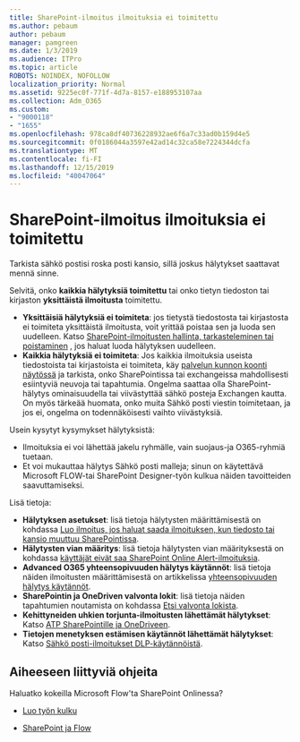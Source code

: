 ```yaml
---
title: SharePoint-ilmoitus ilmoituksia ei toimitettu
ms.author: pebaum
author: pebaum
manager: pamgreen
ms.date: 1/3/2019
ms.audience: ITPro
ms.topic: article
ROBOTS: NOINDEX, NOFOLLOW
localization_priority: Normal
ms.assetid: 9225ec0f-771f-4d7a-8157-e188953107aa
ms.collection: Adm_O365
ms.custom:
- "9000118"
- "1655"
ms.openlocfilehash: 978ca8df40736228932ae6f6a7c33ad0b159d4e5
ms.sourcegitcommit: 0f0186044a3597e42ad14c32ca58e7224344dcfa
ms.translationtype: MT
ms.contentlocale: fi-FI
ms.lasthandoff: 12/15/2019
ms.locfileid: "40047064"
---
```

# <a name="sharepoint-alert-notifications-not-delivered"></a>SharePoint-ilmoitus ilmoituksia ei toimitettu

Tarkista sähkö postisi roska posti kansio, sillä joskus hälytykset saattavat mennä sinne.

Selvitä, onko **kaikkia hälytyksiä toimitettu** tai onko tietyn tiedoston tai kirjaston **yksittäistä ilmoitusta** toimitettu.

- **Yksittäisiä hälytyksiä ei toimiteta**: jos tietystä tiedostosta tai kirjastosta ei toimiteta yksittäistä ilmoitusta, voit yrittää poistaa sen ja luoda sen uudelleen. Katso [SharePoint-ilmoitusten hallinta, tarkasteleminen tai poistaminen](https://support.office.com/article/manage-view-or-delete-sharepoint-alerts-99dfb19c-9a90-4a8c-aba1-aa8c8afb0de2?ui=en-US&rs=&ad=US#ID0EAADAAA=Online) , jos haluat luoda hälytyksen uudelleen.
- **Kaikkia hälytyksiä ei toimiteta**: Jos kaikkia ilmoituksia useista tiedostoista tai kirjastoista ei toimiteta, käy [palvelun kunnon koonti näytössä](https://admin.microsoft.com/AdminPortal/Home#/servicehealth) ja tarkista, onko SharePointissa tai exchangeissa mahdollisesti esiintyviä neuvoja tai tapahtumia. Ongelma saattaa olla SharePoint-hälytys ominaisuudella tai viivästyttää sähkö posteja Exchangen kautta. On myös tärkeää huomata, onko muita Sähkö posti viestin toimitetaan, ja jos ei, ongelma on todennäköisesti vaihto viivästyksiä.

Usein kysytyt kysymykset hälytyksistä:

- Ilmoituksia ei voi lähettää jakelu ryhmälle, vain suojaus-ja O365-ryhmiä tuetaan.
- Et voi mukauttaa hälytys Sähkö posti malleja; sinun on käytettävä Microsoft FLOW-tai SharePoint Designer-työn kulkua näiden tavoitteiden saavuttamiseksi.

Lisä tietoja:

- **Hälytyksen asetukset**: lisä tietoja hälytysten määrittämisestä on kohdassa [Luo ilmoitus, jos haluat saada ilmoituksen, kun tiedosto tai kansio muuttuu SharePointissa](https://support.office.com/article/create-an-alert-to-get-notified-when-a-file-or-folder-changes-in-sharepoint-e5a79e7b-a146-46da-a9ef-d65409ba8918).
- **Hälytysten vian määritys**: lisä tietoja hälytysten vian määrityksestä on kohdassa [käyttäjät eivät saa SharePoint Online Alert-ilmoituksia](https://docs.microsoft.com/sharepoint/support/sites/no-alert-notifications).
- **Advanced O365 yhteensopivuuden hälytys käytännöt**: lisä tietoja näiden ilmoitusten määrittämisestä on artikkelissa [yhteensopivuuden hälytys käytännöt](https://docs.microsoft.com/office365/securitycompliance/alert-policies).
- **SharePointin ja OneDriven valvonta lokit**: lisä tietoja näiden tapahtumien noutamista on kohdassa [Etsi valvonta lokista](https://docs.microsoft.com/office365/securitycompliance/search-the-audit-log-in-security-and-compliance#search-the-audit-log).
- **Kehittyneiden uhkien torjunta-ilmoitusten lähettämät hälytykset**: Katso [ATP SharePointille ja OneDriveen](https://docs.microsoft.com/office365/securitycompliance/atp-for-spo-odb-and-teams).
- **Tietojen menetyksen estämisen käytännöt lähettämät hälytykset**: Katso [Sähkö posti-ilmoitukset DLP-käytännöistä](https://docs.microsoft.com/office365/securitycompliance/use-notifications-and-policy-tips).

## <a name="related-topics"></a>Aiheeseen liittyviä ohjeita

Haluatko kokeilla Microsoft Flow'ta SharePoint Onlinessa?

- [Luo työn kulku](https://support.office.com/article/a9c3e03b-0654-46af-a254-20252e580d01)

- [SharePoint ja Flow](https://flow.microsoft.com//blog/sharepoint-and-flow/)
